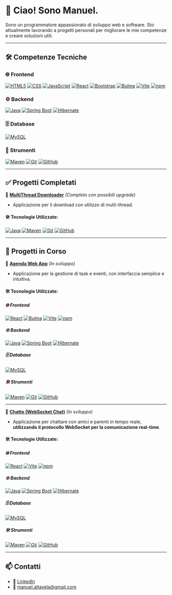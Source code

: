 # 👋 Ciao! Sono Manuel.

Sono un programmatore appassionato di sviluppo web e software. Sto attualmente lavorando a progetti personali per migliorare le mie competenze e creare soluzioni utili.

---

## 🛠️ Competenze Tecniche

### 🌐 Frontend
[![HTML5](https://img.shields.io/badge/HTML-%23E34F26.svg?style=plastic&logo=html5&logoColor=white)](#)
[![CSS](https://img.shields.io/badge/CSS-639?style=plastic&logo=css&logoColor=fff)](#)
[![JavaScript](https://img.shields.io/badge/JavaScript-323330?style=plastic&logo=javascript&logoColor=F7DF1E)](#)
[![React](https://img.shields.io/badge/React-%2320232a.svg?style=plastic&logo=react&logoColor=%2361DAFB)](#)
[![Bootstrap](https://img.shields.io/badge/Bootstrap-7952B3?style=plastic&logo=bootstrap&logoColor=fff)](#)
[![Bulma](https://img.shields.io/badge/Bulma-00D1B2?style=plastic&logo=bulma&logoColor=white)](#)
[![Vite](https://img.shields.io/badge/Vite-646CFF?style=plastic&logo=vite&logoColor=fff)](#)
[![npm](https://img.shields.io/badge/npm-CB3837?style=plastic&logo=npm&logoColor=fff)](#)

### ⚙️ Backend
[![Java](https://img.shields.io/badge/Java-%23ED8B00.svg?style=plastic&logo=openjdk&logoColor=white)](#)
[![Spring Boot](https://img.shields.io/badge/Spring%20Boot-6DB33F?style=plastic&logo=springboot&logoColor=fff)](#)
[![Hibernate](https://img.shields.io/badge/Hibernate-59666C?style=plastic&logo=hibernate&logoColor=fff)](#)

### 🗄️ Database
[![MySQL](https://img.shields.io/badge/MySQL-4479A1?style=plastic&logo=mysql&logoColor=fff)](#)

### 🔨 Strumenti
[![Maven](https://img.shields.io/badge/Maven-C71A36?style=plastic&logo=apache-maven&logoColor=white)](#)
[![Git](https://img.shields.io/badge/Git-F05032?style=plastic&logo=git&logoColor=white)](#)
[![GitHub](https://img.shields.io/badge/GitHub-181717?style=plastic&logo=github&logoColor=white)](#)

---

## ✅ Progetti Completati
🔗 [**MultiThread Downloader**](https://github.com/Manu3l02/multithreaddownloader) *(Completo con possibili upgrade)*
- Applicazione per il download con utilizzo di multi-thread.

#### 🛠️ Tecnologie Utilizzate:
[![Java](https://img.shields.io/badge/Java-%23ED8B00.svg?style=plastic&logo=openjdk&logoColor=white)](#)
[![Maven](https://img.shields.io/badge/Maven-C71A36?style=plastic&logo=apache-maven&logoColor=white)](#)
[![Git](https://img.shields.io/badge/Git-F05032?style=plastic&logo=git&logoColor=white)](#)
[![GitHub](https://img.shields.io/badge/GitHub-181717?style=plastic&logo=github&logoColor=white)](#)

---

## 🚧 Progetti in Corso

🔗 [**Agenda Web App**](https://github.com/Manu3l02/tasktodo) *(In sviluppo)*
- Applicazione per la gestione di task e eventi, con interfaccia semplice e intuitiva.

#### 🛠️ Tecnologie Utilizzate:

##### 🌐 Frontend
[![React](https://img.shields.io/badge/React-%2320232a.svg?style=plastic&logo=react&logoColor=%2361DAFB)](#)
[![Bulma](https://img.shields.io/badge/Bulma-00D1B2?style=plastic&logo=bulma&logoColor=white)](#)
[![Vite](https://img.shields.io/badge/Vite-646CFF?style=plastic&logo=vite&logoColor=fff)](#)
[![npm](https://img.shields.io/badge/npm-CB3837?style=plastic&logo=npm&logoColor=fff)](#)

##### ⚙️ Backend
[![Java](https://img.shields.io/badge/Java-%23ED8B00.svg?style=plastic&logo=openjdk&logoColor=white)](#)
[![Spring Boot](https://img.shields.io/badge/Spring%20Boot-6DB33F?style=plastic&logo=springboot&logoColor=fff)](#)
[![Hibernate](https://img.shields.io/badge/Hibernate-59666C?style=plastic&logo=hibernate&logoColor=fff)](#)

##### 🗄️ Database
[![MySQL](https://img.shields.io/badge/MySQL-4479A1?style=plastic&logo=mysql&logoColor=fff)](#)

##### 🛠️ Strumenti
[![Maven](https://img.shields.io/badge/Maven-C71A36?style=plastic&logo=apache-maven&logoColor=white)](#)
[![Git](https://img.shields.io/badge/Git-F05032?style=plastic&logo=git&logoColor=white)](#)
[![GitHub](https://img.shields.io/badge/GitHub-181717?style=plastic&logo=github&logoColor=white)](#)

---

🔗 [**Chatto (WebSocket Chat)**](https://github.com/Manu3l02/chatto) *(In sviluppo)*
- Applicazione per chattare con amici e parenti in tempo reale, **utilizzando il protocollo WebSocket per la comunicazione real-time**.

#### 🛠️ Tecnologie Utilizzate:

##### 🌐 Frontend
[![React](https://img.shields.io/badge/React-%2320232a.svg?style=plastic&logo=react&logoColor=%2361DAFB)](#)
[![Vite](https://img.shields.io/badge/Vite-646CFF?style=plastic&logo=vite&logoColor=fff)](#)
[![npm](https://img.shields.io/badge/npm-CB3837?style=plastic&logo=npm&logoColor=fff)](#)

##### ⚙️ Backend
[![Java](https://img.shields.io/badge/Java-%23ED8B00.svg?style=plastic&logo=openjdk&logoColor=white)](#)
[![Spring Boot](https://img.shields.io/badge/Spring%20Boot-6DB33F?style=plastic&logo=springboot&logoColor=fff)](#)
[![Hibernate](https://img.shields.io/badge/Hibernate-59666C?style=plastic&logo=hibernate&logoColor=fff)](#)

##### 🗄️ Database
[![MySQL](https://img.shields.io/badge/MySQL-4479A1?style=plastic&logo=mysql&logoColor=fff)](#)

##### 🛠️ Strumenti
[![Maven](https://img.shields.io/badge/Maven-C71A36?style=plastic&logo=apache-maven&logoColor=white)](#)
[![Git](https://img.shields.io/badge/Git-F05032?style=plastic&logo=git&logoColor=white)](#)
[![GitHub](https://img.shields.io/badge/GitHub-181717?style=plastic&logo=github&logoColor=white)](#)

---

## 📫 Contatti
- 💼 [LinkedIn](https://www.linkedin.com/in/manuel-altavela-358243303/)
- 📧 manuel.altavela@gmail.com
